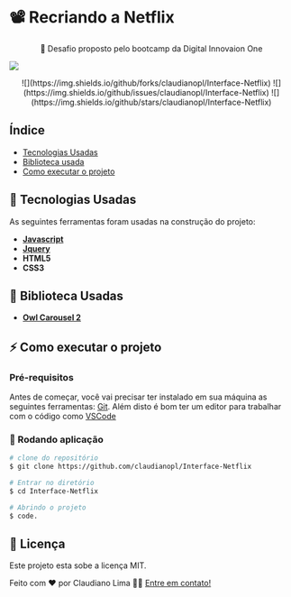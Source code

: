 # 📽 Recriando a Netflix
<p align="center">🚀 Desafio proposto pelo bootcamp da Digital Innovaion One</p>

![](https://assets.nflxext.com/ffe/siteui/allow-robots/contentSampling/seo-watch-free-link-preview.jpg)
<p align="center">
![](https://img.shields.io/github/forks/claudianopl/Interface-Netflix) ![](https://img.shields.io/github/issues/claudianopl/Interface-Netflix) ![](https://img.shields.io/github/stars/claudianopl/Interface-Netflix)
</p>

## Índice

<!--ts-->
   * [Tecnologias Usadas](#-Tecnologias-Usadas)
   * [Biblioteca usada](#-Biblioteca-Usadas)
   * [Como executar o projeto](#-Como-executar-o-projeto)
<!--te-->

## 🚀 Tecnologias Usadas
As seguintes ferramentas foram usadas na construção do projeto:
- **[Javascript](https://www.javascript.com/)**
- **[Jquery](https://jquery.com/)**
- **HTML5**
- **CSS3**

## 🔖 Biblioteca Usadas
- **[Owl Carousel 2](https://owlcarousel2.github.io/OwlCarousel2/)**

## ⚡ Como executar o projeto

### Pré-requisitos
Antes de começar, você vai precisar ter instalado em sua máquina as seguintes ferramentas: [Git](https://git-scm.com/). Além disto é bom ter um editor para trabalhar com o código como [VSCode](https://code.visualstudio.com/)

### 🎲 Rodando aplicação
```bash 
# clone do repositório
$ git clone https://github.com/claudianopl/Interface-Netflix

# Entrar no diretório
$ cd Interface-Netflix

# Abrindo o projeto
$ code.
```

## 📝 Licença

Este projeto esta sobe a licença MIT.

Feito com ❤️ por Claudiano Lima 👋🏽 [Entre em contato!](linkedin.com/in/claudianopl)